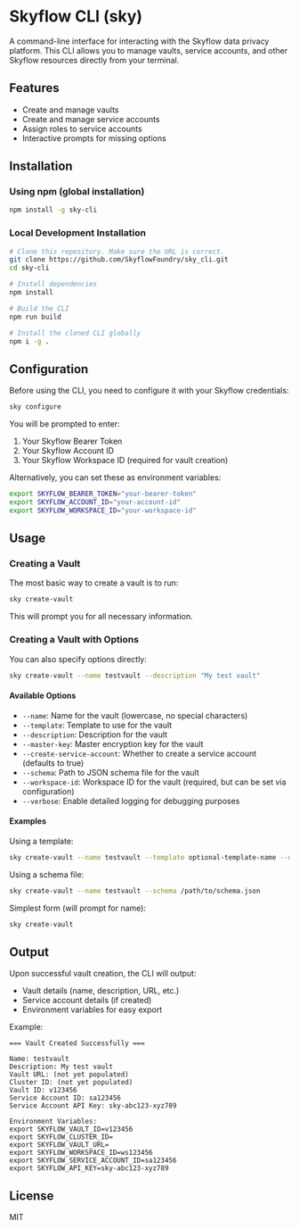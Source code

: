 # Skyflow CLI (sky)

A command-line interface for interacting with the Skyflow data privacy platform. This CLI allows you to manage vaults, service accounts, and other Skyflow resources directly from your terminal.

## Features

- Create and manage vaults
- Create and manage service accounts
- Assign roles to service accounts
- Interactive prompts for missing options

## Installation

### Using npm (global installation)

```bash
npm install -g sky-cli
```

### Local Development Installation

```bash
# Clone this repository. Make sure the URL is correct.
git clone https://github.com/SkyflowFoundry/sky_cli.git
cd sky-cli

# Install dependencies
npm install

# Build the CLI
npm run build

# Install the cloned CLI globally
npm i -g .
```

## Configuration

Before using the CLI, you need to configure it with your Skyflow credentials:

```bash
sky configure
```

You will be prompted to enter:

1. Your Skyflow Bearer Token
2. Your Skyflow Account ID
3. Your Skyflow Workspace ID (required for vault creation)

Alternatively, you can set these as environment variables:

```bash
export SKYFLOW_BEARER_TOKEN="your-bearer-token"
export SKYFLOW_ACCOUNT_ID="your-account-id"
export SKYFLOW_WORKSPACE_ID="your-workspace-id"
```

## Usage

### Creating a Vault

The most basic way to create a vault is to run:

```bash
sky create-vault
```

This will prompt you for all necessary information.

### Creating a Vault with Options

You can also specify options directly:

```bash
sky create-vault --name testvault --description "My test vault"
```

#### Available Options

- `--name`: Name for the vault (lowercase, no special characters)
- `--template`: Template to use for the vault
- `--description`: Description for the vault
- `--master-key`: Master encryption key for the vault
- `--create-service-account`: Whether to create a service account (defaults to true)
- `--schema`: Path to JSON schema file for the vault
- `--workspace-id`: Workspace ID for the vault (required, but can be set via configuration)
- `--verbose`: Enable detailed logging for debugging purposes

#### Examples

Using a template:

```bash
sky create-vault --name testvault --template optional-template-name --description "Full string description of the vault."
```

Using a schema file:

```bash
sky create-vault --name testvault --schema /path/to/schema.json
```

Simplest form (will prompt for name):

```bash
sky create-vault
```

## Output

Upon successful vault creation, the CLI will output:

- Vault details (name, description, URL, etc.)
- Service account details (if created)
- Environment variables for easy export

Example:

```
=== Vault Created Successfully ===

Name: testvault
Description: My test vault
Vault URL: (not yet populated)
Cluster ID: (not yet populated)
Vault ID: v123456
Service Account ID: sa123456
Service Account API Key: sky-abc123-xyz789

Environment Variables:
export SKYFLOW_VAULT_ID=v123456
export SKYFLOW_CLUSTER_ID=
export SKYFLOW_VAULT_URL=
export SKYFLOW_WORKSPACE_ID=ws123456
export SKYFLOW_SERVICE_ACCOUNT_ID=sa123456
export SKYFLOW_API_KEY=sky-abc123-xyz789
```

## License

MIT
